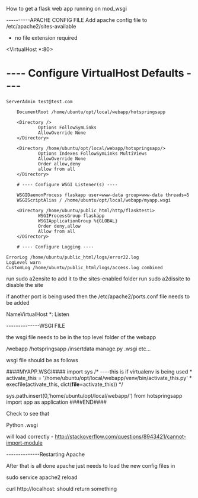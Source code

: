 How to get a flask web app running on mod_wsgi

----------APACHE CONFIG FILE
Add apache config file to /etc/apache2/sites-available
- no file extension required

<VirtualHost *:80>

 # ---- Configure VirtualHost Defaults ----

    ServerAdmin test@test.com

        DocumentRoot /home/ubuntu/opt/local/webapp/hotspringsapp

        <Directory />
                Options FollowSymLinks
                AllowOverride None
        </Directory>

        <Directory /home/ubuntu/opt/local/webapp/hotspringsapp/>
                Options Indexes FollowSymLinks MultiViews
                AllowOverride None
                Order allow,deny
                allow from all
        </Directory>

        # ---- Configure WSGI Listener(s) ----

        WSGIDaemonProcess flaskapp user=www-data group=www-data threads=5
        WSGIScriptAlias / /home/ubuntu/opt/local/webapp/myapp.wsgi

        <Directory /home/ubuntu/public_html/http/flasktest1>
                WSGIProcessGroup flaskapp
                WSGIApplicationGroup %{GLOBAL}
                Order deny,allow
                Allow from all
        </Directory>

        # ---- Configure Logging ----

    ErrorLog /home/ubuntu/public_html/logs/error22.log
    LogLevel warn
    CustomLog /home/ubuntu/public_html/logs/access.log combined

</VirtualHost>

run sudo a2ensite <config filename> to add it to the sites-enabled folder
run sudo a2dissite <config filename> to disable the site

if another port is being used then the /etc/apache2/ports.conf file needs to be added

NameVirtualHost *:<port number>
Listen <port number>



--------------WSGI FILE

the wsgi file needs to be in the top level folder of the webapp

/webapp
	/hotspringsapp
	/insertdata
	manage.py
	<filename>.wsgi
	etc...

wsgi file should be as follows

####MYAPP.WSGI####
import sys
	/*	----this is if virtualenv is being used 
	 *	activate_this = '/home/ubuntu/opt/local/webapp/venv/bin/activate_this.py'
	 *	execfile(activate_this, dict(__file__=activate_this))
	 */
	 
sys.path.insert(0,'home/ubuntu/opt/local/webapp/')
from hotspringsapp import app as application
####END####
	
Check to see that 

Python <filename>.wsgi 

will load correctly - http://stackoverflow.com/questions/8943421/cannot-import-module


--------------Restarting Apache

After that is all done apache just needs to load the new config files in

sudo service apache2 reload

curl http://localhost:<port number> should return something